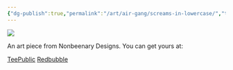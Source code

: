 ```yaml
---
{"dg-publish":true,"permalink":"/art/air-gang/screams-in-lowercase/","title":"screams in lowercase","tags":["Art","Other Trash Gang"]}
---
```



![](https://baserow-media.ams3.digitaloceanspaces.com/user_files/IW2wtGuQjCuyFZoMbhj2RsH7QQ17lWpG_57de501547f1b2c3bb71813adfdb806de9216fde54874e106c33a383dbffdc5f.jpg)

An art piece from Nonbeenary Designs. You can get yours at:

[TeePublic](https://www.teepublic.com/t-shirt/49130981-screams-in-lowercase?store_id=258912)
[Redbubble](https://www.redbubble.com/shop/ap/150243076?ref=studio-promote)
